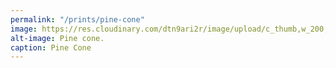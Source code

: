 ```yaml
---
permalink: "/prints/pine-cone"
image: https://res.cloudinary.com/dtn9ari2r/image/upload/c_thumb,w_200,g_face/v1534443727/prints/IMG_20180816_0002.jpg
alt-image: Pine cone.
caption: Pine Cone
---
```



